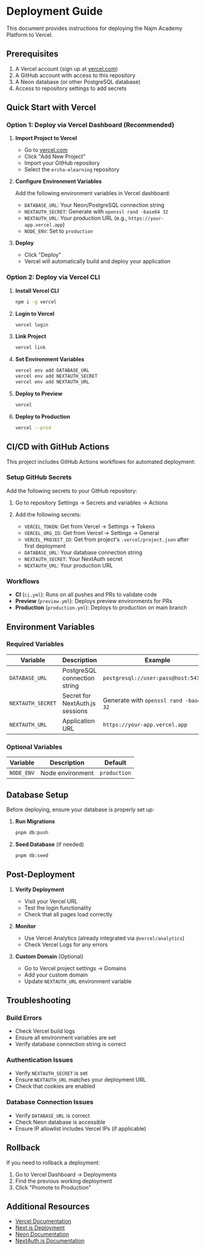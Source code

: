 # Deployment Guide

This document provides instructions for deploying the Najm Academy Platform to Vercel.

## Prerequisites

1. A Vercel account (sign up at [vercel.com](https://vercel.com))
2. A GitHub account with access to this repository
3. A Neon database (or other PostgreSQL database)
4. Access to repository settings to add secrets

## Quick Start with Vercel

### Option 1: Deploy via Vercel Dashboard (Recommended)

1. **Import Project to Vercel**
   - Go to [vercel.com](https://vercel.com)
   - Click "Add New Project"
   - Import your GitHub repository
   - Select the `ercha-elearning` repository

2. **Configure Environment Variables**
   
   Add the following environment variables in Vercel dashboard:
   
   - `DATABASE_URL`: Your Neon/PostgreSQL connection string
   - `NEXTAUTH_SECRET`: Generate with `openssl rand -base64 32`
   - `NEXTAUTH_URL`: Your production URL (e.g., `https://your-app.vercel.app`)
   - `NODE_ENV`: Set to `production`

3. **Deploy**
   - Click "Deploy"
   - Vercel will automatically build and deploy your application

### Option 2: Deploy via Vercel CLI

1. **Install Vercel CLI**
   ```bash
   npm i -g vercel
   ```

2. **Login to Vercel**
   ```bash
   vercel login
   ```

3. **Link Project**
   ```bash
   vercel link
   ```

4. **Set Environment Variables**
   ```bash
   vercel env add DATABASE_URL
   vercel env add NEXTAUTH_SECRET
   vercel env add NEXTAUTH_URL
   ```

5. **Deploy to Preview**
   ```bash
   vercel
   ```

6. **Deploy to Production**
   ```bash
   vercel --prod
   ```

## CI/CD with GitHub Actions

This project includes GitHub Actions workflows for automated deployment:

### Setup GitHub Secrets

Add the following secrets to your GitHub repository:

1. Go to repository Settings → Secrets and variables → Actions
2. Add the following secrets:

   - `VERCEL_TOKEN`: Get from Vercel → Settings → Tokens
   - `VERCEL_ORG_ID`: Get from Vercel → Settings → General
   - `VERCEL_PROJECT_ID`: Get from project's `.vercel/project.json` after first deployment
   - `DATABASE_URL`: Your database connection string
   - `NEXTAUTH_SECRET`: Your NextAuth secret
   - `NEXTAUTH_URL`: Your production URL

### Workflows

- **CI** (`ci.yml`): Runs on all pushes and PRs to validate code
- **Preview** (`preview.yml`): Deploys preview environments for PRs
- **Production** (`production.yml`): Deploys to production on main branch

## Environment Variables

### Required Variables

| Variable | Description | Example |
|----------|-------------|---------|
| `DATABASE_URL` | PostgreSQL connection string | `postgresql://user:pass@host:5432/db` |
| `NEXTAUTH_SECRET` | Secret for NextAuth.js sessions | Generate with `openssl rand -base64 32` |
| `NEXTAUTH_URL` | Application URL | `https://your-app.vercel.app` |

### Optional Variables

| Variable | Description | Default |
|----------|-------------|---------|
| `NODE_ENV` | Node environment | `production` |

## Database Setup

Before deploying, ensure your database is properly set up:

1. **Run Migrations**
   ```bash
   pnpm db:push
   ```

2. **Seed Database** (if needed)
   ```bash
   pnpm db:seed
   ```

## Post-Deployment

1. **Verify Deployment**
   - Visit your Vercel URL
   - Test the login functionality
   - Check that all pages load correctly

2. **Monitor**
   - Use Vercel Analytics (already integrated via `@vercel/analytics`)
   - Check Vercel Logs for any errors

3. **Custom Domain** (Optional)
   - Go to Vercel project settings → Domains
   - Add your custom domain
   - Update `NEXTAUTH_URL` environment variable

## Troubleshooting

### Build Errors

- Check Vercel build logs
- Ensure all environment variables are set
- Verify database connection string is correct

### Authentication Issues

- Verify `NEXTAUTH_SECRET` is set
- Ensure `NEXTAUTH_URL` matches your deployment URL
- Check that cookies are enabled

### Database Connection Issues

- Verify `DATABASE_URL` is correct
- Check Neon database is accessible
- Ensure IP allowlist includes Vercel IPs (if applicable)

## Rollback

If you need to rollback a deployment:

1. Go to Vercel Dashboard → Deployments
2. Find the previous working deployment
3. Click "Promote to Production"

## Additional Resources

- [Vercel Documentation](https://vercel.com/docs)
- [Next.js Deployment](https://nextjs.org/docs/deployment)
- [Neon Documentation](https://neon.tech/docs)
- [NextAuth.js Documentation](https://next-auth.js.org)
